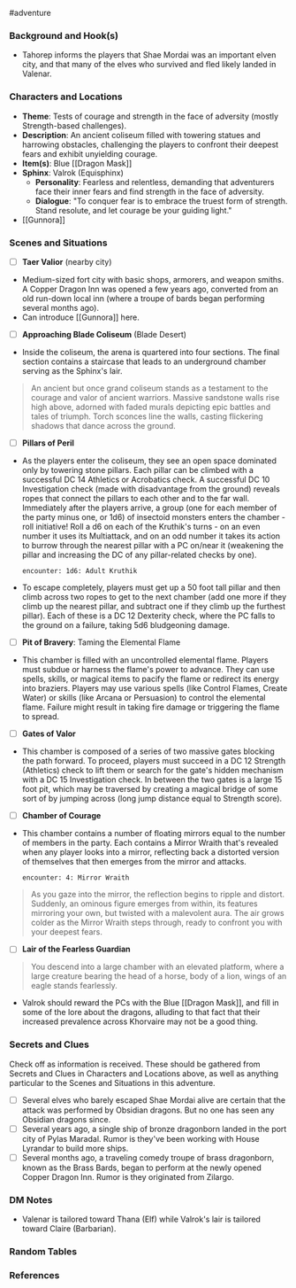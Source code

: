  #adventure 

### Background and Hook(s)

* Tahorep informs the players that Shae Mordai was an important elven city, and that many of the elves who survived and fled likely landed in Valenar.

### Characters and Locations

* **Theme**: Tests of courage and strength in the face of adversity (mostly Strength-based challenges).
* **Description**: An ancient coliseum filled with towering statues and harrowing obstacles, challenging the players to confront their deepest fears and exhibit unyielding courage.
* **Item(s)**: Blue [[Dragon Mask]]
* **Sphinx**: Valrok (Equisphinx)
	* **Personality**: Fearless and relentless, demanding that adventurers face their inner fears and find strength in the face of adversity.
	* **Dialogue**: "To conquer fear is to embrace the truest form of strength. Stand resolute, and let courage be your guiding light."
* [[Gunnora]]

### Scenes and Situations

 - [ ]  **Taer Valior** (nearby city)

* Medium-sized fort city with basic shops, armorers, and weapon smiths. A Copper Dragon Inn was opened a few years ago, converted from an old run-down local inn (where a troupe of bards began performing several months ago).
* Can introduce [[Gunnora]] here.

 - [ ]  **Approaching Blade Coliseum** (Blade Desert)

* Inside the coliseum, the arena is quartered into four sections. The final section contains a staircase that leads to an underground chamber serving as the Sphinx's lair.

>An ancient but once grand coliseum stands as a testament to the courage and valor of ancient warriors. Massive sandstone walls rise high above, adorned with faded murals depicting epic battles and tales of triumph. Torch sconces line the walls, casting flickering shadows that dance across the ground.

 - [ ]  **Pillars of Peril**

* As the players enter the coliseum, they see an open space dominated only by towering stone pillars. Each pillar can be climbed with a successful DC 14 Athletics or Acrobatics check. A successful DC 10 Investigation check (made with disadvantage from the ground) reveals ropes that connect the pillars to each other and to the far wall. Immediately after the players arrive, a group (one for each member of the party minus one, or 1d6) of insectoid monsters enters the chamber - roll initiative! Roll a d6 on each of the Kruthik's turns - on an even number it uses its Multiattack, and on an odd number it takes its action to burrow through the nearest pillar with a PC on/near it (weakening the pillar and increasing the DC of any pillar-related checks by one).

   `encounter: 1d6: Adult Kruthik`

* To escape completely, players must get up a 50 foot tall pillar and then climb across two ropes to get to the next chamber (add one more if they climb up the nearest pillar, and subtract one if they climb up the furthest pillar). Each of these is a DC 12 Dexterity check, where the PC falls to the ground on a failure, taking 5d6 bludgeoning damage.

 - [ ]  **Pit of Bravery**: Taming the Elemental Flame

* This chamber is filled with an uncontrolled elemental flame. Players must subdue or harness the flame's power to advance. They can use spells, skills, or magical items to pacify the flame or redirect its energy into braziers. Players may use various spells (like Control Flames, Create Water) or skills (like Arcana or Persuasion) to control the elemental flame. Failure might result in taking fire damage or triggering the flame to spread.

 - [ ]  **Gates of Valor**

* This chamber is composed of a series of two massive gates blocking the path forward. To proceed, players must succeed in a DC 12 Strength (Athletics) check to lift them or search for the gate's hidden mechanism with a DC 15 Investigation check. In between the two gates is a large 15 foot pit, which may be traversed by creating a magical bridge of some sort of by jumping across (long jump distance equal to Strength score).

 - [ ]  **Chamber of Courage**

* This chamber contains a number of floating mirrors equal to the number of members in the party. Each contains a Mirror Wraith that's revealed when any player looks into a mirror, reflecting back a distorted version of themselves that then emerges from the mirror and attacks.

   `encounter: 4: Mirror Wraith`

> As you gaze into the mirror, the reflection begins to ripple and distort. Suddenly, an ominous figure emerges from within, its features mirroring your own, but twisted with a malevolent aura. The air grows colder as the Mirror Wraith steps through, ready to confront you with your deepest fears.

 - [ ]  **Lair of the Fearless Guardian**

>You descend into a large chamber with an elevated platform, where a large creature bearing the head of a horse, body of a lion, wings of an eagle stands fearlessly.

* Valrok should reward the PCs with the Blue [[Dragon Mask]], and fill in some of the lore about the dragons, alluding to that fact that their increased prevalence across Khorvaire may not be a good thing.

### Secrets and Clues
Check off as information is received. These should be gathered from Secrets and Clues in Characters and Locations above, as well as anything particular to the Scenes and Situations in this adventure.

 - [ ]  Several elves who barely escaped Shae Mordai alive are certain that the attack was performed by Obsidian dragons. But no one has seen any Obsidian dragons since.
 - [ ]  Several years ago, a single ship of bronze dragonborn landed in the port city of Pylas Maradal. Rumor is they've been working with House Lyrandar to build more ships.
 - [ ]  Several months ago, a traveling comedy troupe of brass dragonborn, known as the Brass Bards, began to perform at the newly opened Copper Dragon Inn. Rumor is they originated from Zilargo.

### DM Notes

* Valenar is tailored toward Thana (Elf) while Valrok's lair is tailored toward Claire (Barbarian).

### Random Tables



### References
